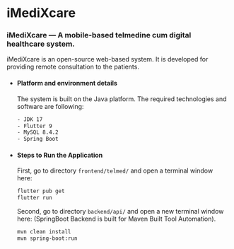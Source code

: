 # iMediXcare
### iMediXcare — A mobile-based telmedine cum digital healthcare system.
iMediXcare is an open-source web-based system. It is developed for providing remote consultation to the patients. 

- #### Platform and environment details
    The system is built on the Java platform. The required technologies and software are following:
   
    ```sh
    - JDK 17
    - Flutter 9
    - MySQL 8.4.2
    - Spring Boot
    ```
    
- #### Steps to Run the Application
    First, go to directory `frontend/telmed/` and open a terminal window here:
    ```sh
    flutter pub get
    flutter run
    ```
    Second, go to directory `backend/api/` and open a new terminal window here: (SpringBoot Backend is built for Maven Built Tool Automation).
    ```sh
    mvn clean install
    mvn spring-boot:run
    ```
